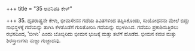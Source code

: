 +++
title = "35 ಅವನಿಪತಿ ಕೇಳ್"

+++
35. ಧೃತರಾಷ್ಟ್ರನೇ ಕೇಳು, ಭೀಮಸೇನನ ಗದೆಯ ತಿವಿತಗಳಿಂದ ತಪ್ಪಿಸಿಕೊಂಡು, ಸುಯೋಧನನು ಮೇಲೆ ಬಿದ್ದು ನಾಭಿಸ್ಥಳಕ್ಕೆ ಗದೆಯನ್ನು ತಾಗಿಸಿ ಕೆಳತೊಡೆಗೆ ಗುರಿತೋರಿಸಿ ಗದೆಯನ್ನು ಝಳಪಿಸಿದ. ಗದೆಯು ಪ್ರಕಾಶಿಸುತ್ತಿರಲು ರಭಸದಿಂದ, 'ಬೀಳು' ಎಂದು ಬೊಬ್ಬಿರಿದು ಭೀಮನ ಭುಜಕ್ಕೆ ಮತ್ತು ತಲೆಗೆ ಹೊಡೆದ. ಭೀಮನ ಕವಚ ಮತ್ತು ಶಿರಸ್ತ್ರಾಣಗಳು ನುಜ್ಜು ಗುಜ್ಜಾದವು.